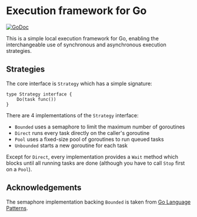 # Execution framework for Go

[![GoDoc](https://godoc.org/github.com/kbolino/go-exec?status.svg)](https://godoc.org/github.com/kbolino/go-exec)

This is a simple local execution framework for Go, enabling the
interchangeable use of synchronous and asynchronous execution strategies.

## Strategies

The core interface is `Strategy` which has a simple signature:
```
type Strategy interface {
	Do(task func())
}
```

There are 4 implementations of the `Strategy` interface:

* `Bounded` uses a semaphore to limit the maximum number of goroutines
* `Direct` runs every task directly on the caller's goroutine
* `Pool` uses a fixed-size pool of goroutines to run queued tasks
* `Unbounded` starts a new goroutine for each task

Except for `Direct`, every implementation provides a `Wait` method which
blocks until all running tasks are done (although you have to call `Stop`
first on a `Pool`).

## Acknowledgements

The semaphore implementation backing `Bounded` is taken from
[Go Language Patterns][go-ptrns-sem].

[go-ptrns-sem]: http://www.golangpatterns.info/concurrency/semaphores
